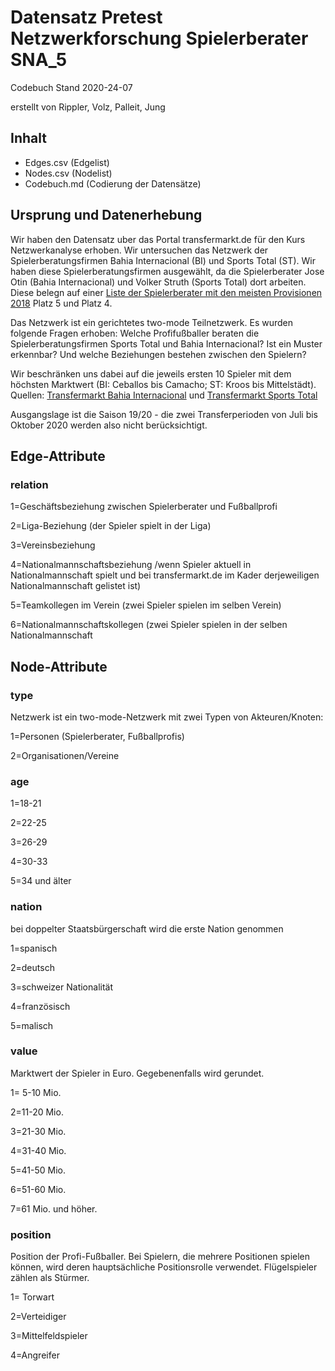 <h1>Datensatz Pretest Netzwerkforschung Spielerberater SNA_5</h1>

Codebuch Stand 2020-24-07 <p>
erstellt von Rippler, Volz, Palleit, Jung

<h2>Inhalt</h2>
<ul>
  <li>Edges.csv (Edgelist)</li>
  <li>Nodes.csv (Nodelist)</li>
  <li>Codebuch.md (Codierung der Datensätze)</li>
</ul>  
 
<h2>Ursprung und Datenerhebung</h2>

Wir haben den Datensatz uber das Portal transfermarkt.de für den Kurs Netzwerkanalyse erhoben. Wir untersuchen das Netzwerk der Spielerberatungsfirmen Bahia Internacional (BI) und Sports Total (ST). Wir haben diese Spielerberatungsfirmen ausgewählt, da die Spielerberater Jose Otin (Bahia Internacional) und Volker Struth (Sports Total) dort arbeiten. Diese belegn auf einer 
<a href="https://www.ran.de/fussball/bildergalerien/top-8-diese-spielerberater-kassierten-2018-die-hoechsten-provisionen">Liste der Spielerberater mit den meisten Provisionen 2018</a> Platz 5 und Platz 4. <p>

Das Netzwerk ist ein gerichtetes two-mode Teilnetzwerk. Es wurden folgende Fragen erhoben: Welche Profifußballer beraten die Spielerberatungsfirmen Sports Total und Bahia Internacional? Ist ein Muster erkennbar? Und welche Beziehungen bestehen zwischen den Spielern?

Wir beschränken uns dabei auf die jeweils ersten 10 Spieler mit dem höchsten Marktwert (BI: Ceballos bis Camacho; ST: Kroos bis Mittelstädt). Quellen: <a href="https://www.transfermarkt.com/bahia-internacional/beraterfirma/berater/1033">Transfermarkt Bahia Internacional</a> und <a href="https://www.transfermarkt.tv/sportstotal/beraterfirma/berater/199">Transfermarkt Sports Total</a>  

<p> Ausgangslage ist die Saison 19/20 - die zwei Transferperioden von Juli bis Oktober 2020 werden also nicht berücksichtigt. </p>


<h2>Edge-Attribute</h2>

<h3>relation</h3>

1=Geschäftsbeziehung zwischen Spielerberater und Fußballprofi <p>
2=Liga-Beziehung (der Spieler spielt in der Liga) <p>
3=Vereinsbeziehung <p>
4=Nationalmannschaftsbeziehung /wenn Spieler aktuell in Nationalmannschaft spielt und bei transfermarkt.de im Kader derjeweiligen Nationalmannschaft gelistet ist) <p>
5=Teamkollegen im Verein (zwei Spieler spielen im selben Verein) <p>
6=Nationalmannschaftskollegen (zwei Spieler spielen in der selben Nationalmannschaft



<h2>Node-Attribute</h2>

<h3>type</h3>
Netzwerk ist ein two-mode-Netzwerk mit zwei Typen von Akteuren/Knoten: <p>

1=Personen (Spielerberater, Fußballprofis)<p>
2=Organisationen/Vereine

<h3>age</h3>

1=18-21 <p>
2=22-25 <p>
3=26-29 <p>
4=30-33 <p>
5=34 und älter <p>

<h3>nation</h3>
bei doppelter Staatsbürgerschaft wird die erste Nation genommen <p>
  
1=spanisch <p>
2=deutsch <p>
3=schweizer Nationalität <p>
4=französisch <p>
5=malisch <p>
  

<h3>value</h3>
Marktwert der Spieler in Euro. Gegebenenfalls wird gerundet. <p>

1= 5-10 Mio. <p>
2=11-20 Mio. <p>
3=21-30 Mio. <p>
4=31-40 Mio. <p>
5=41-50 Mio. <p>
6=51-60 Mio. <p>
7=61 Mio. und höher. <p>

<h3>position</h3>

Position der Profi-Fußballer. Bei Spielern, die mehrere Positionen spielen können, wird deren hauptsächliche Positionsrolle verwendet. Flügelspieler zählen als Stürmer. <p>

1= Torwart <p>
2=Verteidiger <p>
3=Mittelfeldspieler <p>
4=Angreifer <p>


